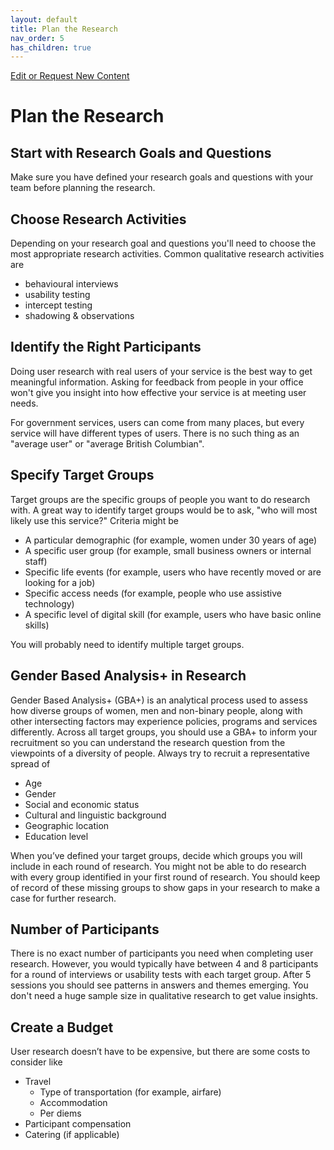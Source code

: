 ```yaml
---
layout: default
title: Plan the Research
nav_order: 5
has_children: true
---
```


[Edit or Request New Content](https://github.com/bcgov/user-research-guide/issues/new/choose)

# Plan the Research

## Start with Research Goals and Questions

Make sure you have defined your research goals and questions with your team before planning the research.

## Choose Research Activities

Depending on your research goal and questions you'll need to choose the most appropriate research activities. Common qualitative research activities are

- behavioural interviews
- usability testing
- intercept testing
- shadowing & observations

## Identify the Right Participants

Doing user research with real users of your service is the best way to get meaningful information. Asking for feedback from people in your office won't give you insight into how effective your service is at meeting user needs.

For government services, users can come from many places, but every service will have different types of users. There is no such thing as an "average user" or "average British Columbian".

## Specify Target Groups

Target groups are the specific groups of people you want to do research with. A great way to identify target groups would be to ask, "who will most likely use this service?" Criteria might be

- A particular demographic (for example, women under 30 years of age)
- A specific user group (for example, small business owners or internal staff)
- Specific life events (for example, users who have recently moved or are looking for a job)
- Specific access needs (for example, people who use assistive technology)
- A specific level of digital skill (for example, users who have basic online skills)

You will probably need to identify multiple target groups.

## Gender Based Analysis+ in Research

Gender Based Analysis+ (GBA+) is an analytical process used to assess how diverse groups of women, men and non-binary people, along with other intersecting factors may experience policies, programs and services differently. Across all target groups, you should use a GBA+ to inform your recruitment so you can understand the research question from the viewpoints of a diversity of people. Always try to recruit a representative spread of

- Age
- Gender
- Social and economic status
- Cultural and linguistic background
- Geographic location
- Education level

When you’ve defined your target groups, decide which groups you will include in each round of research. You might not be able to do research with every group identified in your first round of research. You should keep of record of these missing groups to show gaps in your research to make a case for further research.

## Number of Participants

There is no exact number of participants you need when completing user research. However, you would typically have between 4 and 8 participants for a round of interviews or usability tests with each target group. After 5 sessions you should see patterns in answers and themes emerging. You don't need a huge sample size in qualitative research to get value insights.

## Create a Budget

User research doesn’t have to be expensive, but there are some costs to consider like

- Travel
  - Type of transportation (for example, airfare)
  - Accommodation
  - Per diems
- Participant compensation
- Catering (if applicable)
